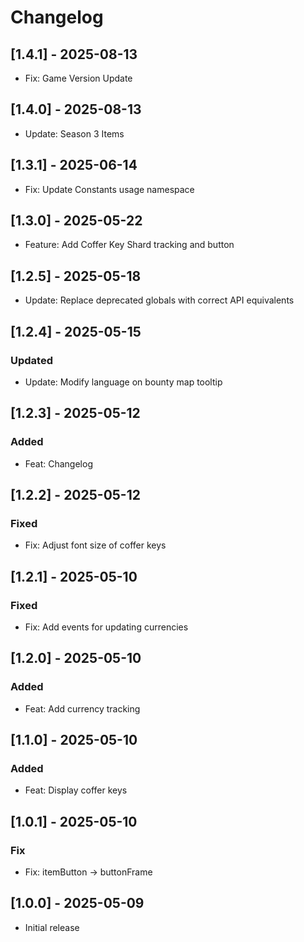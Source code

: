 # Changelog 

## [1.4.1] - 2025-08-13

- Fix: Game Version Update

## [1.4.0] - 2025-08-13

- Update: Season 3 Items
  
## [1.3.1] - 2025-06-14

- Fix: Update Constants usage namespace
 
## [1.3.0] - 2025-05-22

- Feature: Add Coffer Key Shard tracking and button

## [1.2.5] - 2025-05-18

- Update: Replace deprecated globals with correct API equivalents

## [1.2.4] - 2025-05-15

### Updated

- Update: Modify language on bounty map tooltip

## [1.2.3] - 2025-05-12

### Added

- Feat: Changelog

## [1.2.2] - 2025-05-12

### Fixed

- Fix: Adjust font size of coffer keys

## [1.2.1] - 2025-05-10

### Fixed

- Fix: Add events for updating currencies

## [1.2.0] - 2025-05-10

### Added

- Feat: Add currency tracking

## [1.1.0] - 2025-05-10

### Added

- Feat: Display coffer keys

## [1.0.1] - 2025-05-10

### Fix

- Fix: itemButton -> buttonFrame

## [1.0.0] - 2025-05-09

- Initial release
